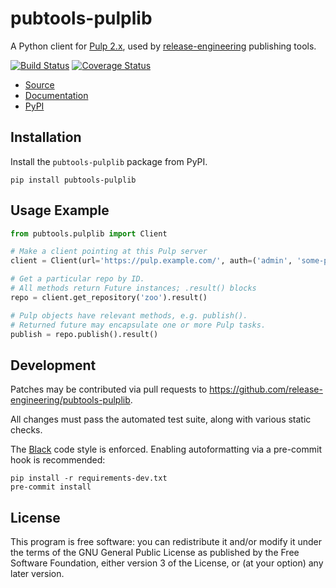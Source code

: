 pubtools-pulplib
================

A Python client for [Pulp 2.x](https://pulpproject.org/), used by
[release-engineering](https://github.com/release-engineering) publishing tools.

[![Build Status](https://travis-ci.org/release-engineering/pubtools-pulplib.svg?branch=master)](https://travis-ci.org/release-engineering/pubtools-pulplib)
[![Coverage Status](https://coveralls.io/repos/github/release-engineering/pubtools-pulplib/badge.svg?branch=master)](https://coveralls.io/github/release-engineering/pubtools-pulplib?branch=master)

- [Source](https://github.com/release-engineering/pubtools-pulplib)
- [Documentation](https://release-engineering.github.io/pubtools-pulplib/)
- [PyPI](https://pypi.org/project/pubtools-pulplib)


Installation
------------

Install the `pubtools-pulplib` package from PyPI.

```
pip install pubtools-pulplib
```


Usage Example
-------------

```python
from pubtools.pulplib import Client

# Make a client pointing at this Pulp server
client = Client(url='https://pulp.example.com/', auth=('admin', 'some-password'))

# Get a particular repo by ID.
# All methods return Future instances; .result() blocks
repo = client.get_repository('zoo').result()

# Pulp objects have relevant methods, e.g. publish().
# Returned future may encapsulate one or more Pulp tasks.
publish = repo.publish().result()
```

Development
-----------

Patches may be contributed via pull requests to
https://github.com/release-engineering/pubtools-pulplib.

All changes must pass the automated test suite, along with various static
checks.

The [Black](https://black.readthedocs.io/) code style is enforced.
Enabling autoformatting via a pre-commit hook is recommended:

```
pip install -r requirements-dev.txt
pre-commit install
```

License
-------

This program is free software: you can redistribute it and/or modify
it under the terms of the GNU General Public License as published by
the Free Software Foundation, either version 3 of the License, or
(at your option) any later version.
